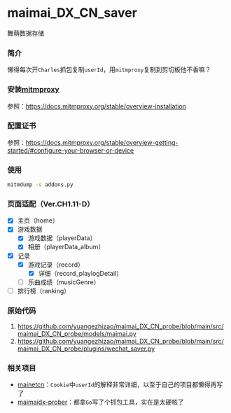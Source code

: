 # maimai_DX_CN_saver

舞萌数据存储

### 简介

懒得每次开`Charles`抓包复制`userId`，用`mitmproxy`复制到剪切板他不香嘛？

### 安装[mitmproxy](https://github.com/mitmproxy/mitmproxy)

参照：https://docs.mitmproxy.org/stable/overview-installation

### 配置证书

参照：https://docs.mitmproxy.org/stable/overview-getting-started/#configure-your-browser-or-device

### 使用

``` bash
mitmdump -s addons.py
```

### 页面适配（Ver.CH1.11-D）

- [x] 主页（home）
- [x] 游戏数据
    - [x] 游戏数据（playerData）
    - [x] 相册（playerData_album）
- [x] 记录
    - [x] 游戏记录（record）
        - [x] 详细（record_playlogDetail）
    - [ ] 乐曲成绩（musicGenre）
- [ ] 排行榜（ranking）

### 原始代码

1. https://github.com/yuangezhizao/maimai_DX_CN_probe/blob/main/src/maimai_DX_CN_probe/models/maimai.py
2. https://github.com/yuangezhizao/maimai_DX_CN_probe/blob/main/src/maimai_DX_CN_probe/plugins/wechat_saver.py

### 相关项目

- [mainetcn](https://github.com/Astrian/mainetcn)：`Cookie`中`userId`的解释非常详细，以至于自己的项目都懒得再写了
- [maimaidx-prober](https://github.com/Diving-Fish/maimaidx-prober)：都拿`Go`写了个抓包工具，实在是太硬核了
